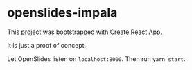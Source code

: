# openslides-impala

This project was bootstrapped with [Create React App](https://github.com/facebookincubator/create-react-app).

It is just a proof of concept.

Let OpenSlides listen on ``localhost:8000``. Then run ``yarn start``.
